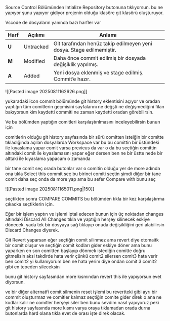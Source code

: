 


Source Control Bölümünden Intialize Repository butonuna tıklıyorsun. bu ne yapıyor şunu yapıyor gidiyor projenin olduğu klasöre git klasörü oluşturuyor.


Vscode de dosyaların yanında bazı harfler var

| Harf  | Açılımı   | Anlamı                                                               |
| ----- | --------- | -------------------------------------------------------------------- |
| **U** | Untracked | Git tarafından henüz takip edilmeyen yeni dosya. Stage edilmemiştir. |
| **M** | Modified  | Daha önce commit edilmiş bir dosyada değişiklik yapılmış.            |
| **A** | Added     | Yeni dosya eklenmiş ve stage edilmiş. Commit’e hazır.                |

![[Pasted image 20250811162626.png]]

yukaradaki icon commit bölümünde git history eklentisini açıyor ve oradan yaptığın tüm comitlerin geçmisini sayfalarını ne değşti ne değişmediğini filan bakıyorsun kim kaydetti commiti ne zaman kaydetti oradan görebilirsin.

Ve bu bölümden yaptığın comitleri karşılaştırılmasını inceleyebilirsin bunun için

comitlerin olduğu git history sayfasında bir sürü comitten 
isteiğin bir comitte tıkladığında açılan dosyalarda Workspace var bu bu comittin bir üstündeki ile kıyaslama yapar comit varsa previeus da var o da bu seçtiğin comittin altındaki comit ile kıyaslamasını yapar eğer dersen ben ne bir üstte nede bir alttaki ile kıyaslama yapacam o zamanda 

bir tane comit seç orada butonlar var o comitin olduğu yer de more adında ona tıkla Select this commit seç bu birinci comiti seçtin şimdi diğer bir tane comit daha seç onda da more yap ama bu sefer Compare with bunu seç 

![[Pasted image 20250811165011.png|150]]

seçtikten sonra  COMPARE COMMITS bu bölümden tıkla bir kez karşılaştırma çıkacka seçtiklerin için. 


Eğer bir işlem yaptın ve işlemi iptal edecen bunun için üç noktadan changes altındaki Discard All Changes tıkla ve yaptığın herşey silinecek eskiye dönecek. yada tek bir dosyaya sağ tıklayıp onuda değişikliğini geri alabilirsin Discard Changes diyerek.


Git Revert yaparsan eğer seçtiğin comit silinmez ama revert diye otomaitk bir comit oluşur ve seçtiğin comit kodları gider eskiye döner ama bunu yaparken en son comitten başlayıp dönmek istediğin comitte doğru gitmelisin aksi takdirde hata verir çünkü comit2 silersen comit3 hata verir ben comit2 yi kullanıyorum ben ne hata yerim diye ondan comit 3 comit2 gibi en tepeden sileceksin 

bunu git history sayfasından more kısmından revert this ile yapıyorsun evet diyorsun.


ve bir diğer alternatfi comit silmenin reset işlemi bu revertteki gibi ayrı bir commit oluşturmaz ve comitler kalmaz seçtiğin comite gider direk o ana ne kodlar kalır ne comitler herşeyi siler ben bunu sevdim nasıl yapıyoruz peki git history sayfasında more kısmı varya oraya tıklamadan orada durna butonlarda hard olana tıkla evet de orası işte direk olacak.